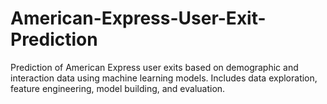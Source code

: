 # American-Express-User-Exit-Prediction
Prediction of American Express user exits based on demographic and interaction data using machine learning models. Includes data exploration, feature engineering, model building, and evaluation.
